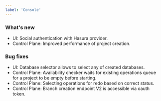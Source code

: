 ```yaml
---
label: 'Console'
---
```


### What's new

- UI: Social authentication with Hasura provider.
- Control Plane: Improved performance of project creation.

### Bug fixes

- UI: Database selector allows to select any of created databases.
- Control Plane: Availability checker waits for existing operations queue for a project to be empty before starting.
- Control Plane: Selecting operations for redo based on correct status.
- Control Plane: Branch creation endpoint V2 is accessible via oauth token.
